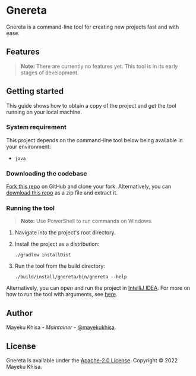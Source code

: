 # Gnereta

Gnereta is a command-line tool for creating new projects fast and with ease.

## Features

> **Note:** There are currently no features yet. This tool is in its early stages of development.

## Getting started

This guide shows how to obtain a copy of the project and get the tool running on your local machine.

### System requirement

This project depends on the command-line tool below being available in your environment:

-  `java`

### Downloading the codebase

[Fork this repo][1] on GitHub and clone your fork. Alternatively, you can [download this repo][2] as a zip file and extract it.

### Running the tool

> **Note:** Use PowerShell to run commands on Windows.

1. Navigate into the project's root directory.
2. Install the project as a distribution:

   ```shell
   ./gradlew installDist
   ```

3. Run the tool from the build directory:

   ```shell
   ./build/install/gnereta/bin/gnereta --help
   ```

Alternatively, you can open and run the project in [IntelliJ IDEA][3]. For more on how to run the tool with arguments, see [here][4].

## Author

Mayeku Khisa - _Maintainer_ - [@mayekukhisa][5].

## License

Gnereta is available under the [Apache-2.0 License][6]. Copyright &copy; 2022 Mayeku Khisa.

[1]: https://docs.github.com/en/get-started/quickstart/fork-a-repo
[2]: https://github.com/mayekukhisa/gnereta/archive/refs/heads/main.zip
[3]: https://www.jetbrains.com/idea/
[4]: https://www.jetbrains.com/help/idea/running-applications.html
[5]: https://github.com/mayekukhisa
[6]: LICENSE
